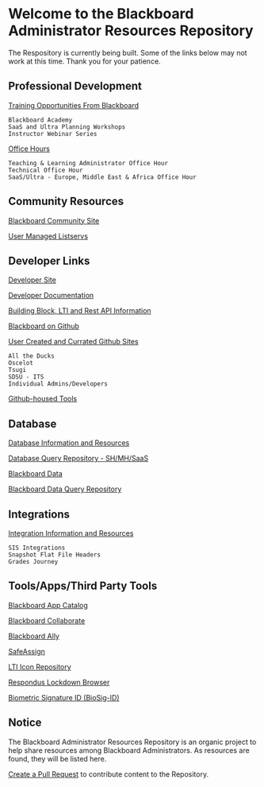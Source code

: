 # Welcome to the Blackboard Administrator Resources Repository

The Respository is currently being built. Some of the links below may not work at this time. Thank you for your patience. 

## Professional Development

[Training Opportunities From Blackboard](/training.md)

    Blackboard Academy
    SaaS and Ultra Planning Workshops
    Instructor Webinar Series
    
[Office Hours](/officehours.md)

    Teaching & Learning Administrator Office Hour
    Technical Office Hour
    SaaS/Ultra - Europe, Middle East & Africa Office Hour

## Community Resources

[Blackboard Community Site](https://community.blackboard.com/home)

[User Managed Listservs](listservs.md)

## Developer Links

[Developer Site](https://developer.blackboard.com/)

[Developer Documentation](https://docs.blackboard.com/)

[Building Block, LTI and Rest API Information](developer/lti_restapi.md)

[Blackboard on Github](https://github.com/blackboard)

[User Created and Currated Github Sites](developer/githublinks.md)

    All the Ducks
    Oscelot
    Tsugi
    SDSU - ITS
    Individual Admins/Developers
    
[Github-housed Tools](integrations/toolweblinks.md)

## Database

[Database Information and Resources](developer/databases.md)

[Database Query Repository - SH/MH/SaaS](https://carolynponce.github.io/Bb-DBQueryRepository/)

[Blackboard Data](integrations/BbData.md)

[Blackboard Data Query Repository](https://github.com/blackboard/BBDN-BlackboardData-Queries)

## Integrations

[Integration Information and Resources](integrations/sis.md)

    SIS Integrations
    Snapshot Flat File Headers
    Grades Journey

## Tools/Apps/Third Party Tools

[Blackboard App Catalog](https://appcatalog.blackboard.com/)

[Blackboard Collaborate](https://www.blackboard.com/teaching-learning/collaboration-web-conferencing/blackboard-collaborate)

[Blackboard Ally](integrations/BbAlly.md)

[SafeAssign](https://www.blackboard.com/teaching-learning/learning-management/safe-assign)

[LTI Icon Repository](https://carolynponce.github.io/Bb-lti-icons/)

[Respondus Lockdown Browser](integrations/Respondus.md)

[Biometric Signature ID (BioSig-ID)](integrations/biosig.md)

## Notice

The Blackboard Administrator Resources Repository is an organic project to help share resources among Blackboard Administrators. 
As resources are found, they will be listed here. 

[Create a Pull Request](https://docs.github.com/en/pull-requests/collaborating-with-pull-requests/proposing-changes-to-your-work-with-pull-requests/creating-a-pull-request) to contribute content to the Repository. 
